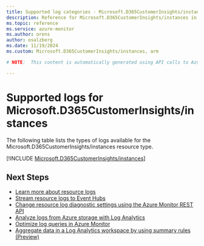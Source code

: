 ```yaml
---
title: Supported log categories - Microsoft.D365CustomerInsights/instances
description: Reference for Microsoft.D365CustomerInsights/instances in Azure Monitor Logs.
ms.topic: reference
ms.service: azure-monitor
ms.author: orens
author: osalzberg
ms.date: 11/19/2024
ms.custom: Microsoft.D365CustomerInsights/instances, arm

# NOTE:  This content is automatically generated using API calls to Azure. Any edits made on these files will be overwritten in the next run of the script. 

---
```





# Supported logs for Microsoft.D365CustomerInsights/instances  
The following table lists the types of logs available for the Microsoft.D365CustomerInsights/instances resource type.
  

  
[!INCLUDE [Microsoft.D365CustomerInsights/instances](~/reusable-content/ce-skilling/azure/includes/azure-monitor/reference/logs/microsoft-d365customerinsights-instances-logs-include.md)]  
  

## Next Steps

* [Learn more about resource logs](/azure/azure-monitor/essentials/platform-logs-overview)
* [Stream resource logs to Event Hubs](/azure/azure-monitor/essentials/resource-logs#send-to-azure-event-hubs)
* [Change resource log diagnostic settings using the Azure Monitor REST API](/rest/api/monitor/diagnosticsettings)
* [Analyze logs from Azure storage with Log Analytics](/azure/azure-monitor/essentials/resource-logs#send-to-log-analytics-workspace)
* [Optimize log queries in Azure Monitor](/azure/azure-monitor/logs/query-optimization)
* [Aggregate data in a Log Analytics workspace by using summary rules (Preview)](/azure/azure-monitor/logs/summary-rules)